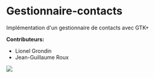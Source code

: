 Gestionnaire-contacts
=====================

Implémentation d'un gestionnaire de contacts avec GTK+

**Contributeurs:**
- Lionel Grondin
- Jean-Guillaume Roux

![](https://cloud.githubusercontent.com/assets/9430924/9834509/2c511638-598a-11e5-9d6f-187ffc3000bc.PNG)
